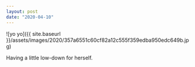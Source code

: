 ```yaml
---
layout: post
date: "2020-04-10"
---
```


![yo yo]({{ site.baseurl }}/assets/images/2020/357a6551c60cf82a12c555f359edba950edc649b.jpg)

Having a little low-down for herself.
